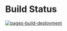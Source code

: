 # Build Status

[![pages-build-deployment](https://github.com/XeroHero/xerohero.github.io/actions/workflows/pages/pages-build-deployment/badge.svg)](https://github.com/XeroHero/xerohero.github.io/actions/workflows/pages/pages-build-deployment)
